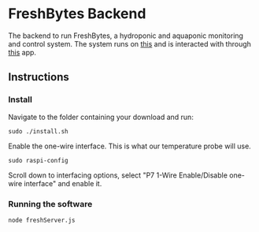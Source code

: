 # FreshBytes Backend

The backend to run FreshBytes, a hydroponic and aquaponic monitoring and control system. The system runs on [this](https://github.com/jackbowen/FreshBytes-Hardware) and is interacted with through [this](https://github.com/jackbowen/FreshBytes-WebApp) app.

## Instructions

### Install

Navigate to the folder containing your download and run:

```
sudo ./install.sh
```

Enable the one-wire interface. This is what our temperature probe will use.
```
sudo raspi-config
```
Scroll down to interfacing options, select "P7 1-Wire Enable/Disable one-wire interface" and enable it.

### Running the software

```
node freshServer.js
```

